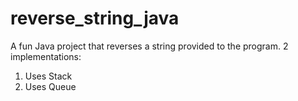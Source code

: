 reverse_string_java
===================

A fun Java project that reverses a string provided to the program. 2 implementations:
1) Uses Stack
2) Uses Queue
